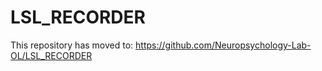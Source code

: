 # LSL_RECORDER

This repository has moved to: https://github.com/Neuropsychology-Lab-OL/LSL_RECORDER
